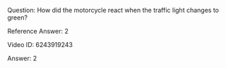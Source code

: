 Question: How did the motorcycle react when the traffic light changes to green?

Reference Answer: 2

Video ID: 6243919243

Answer: 2


